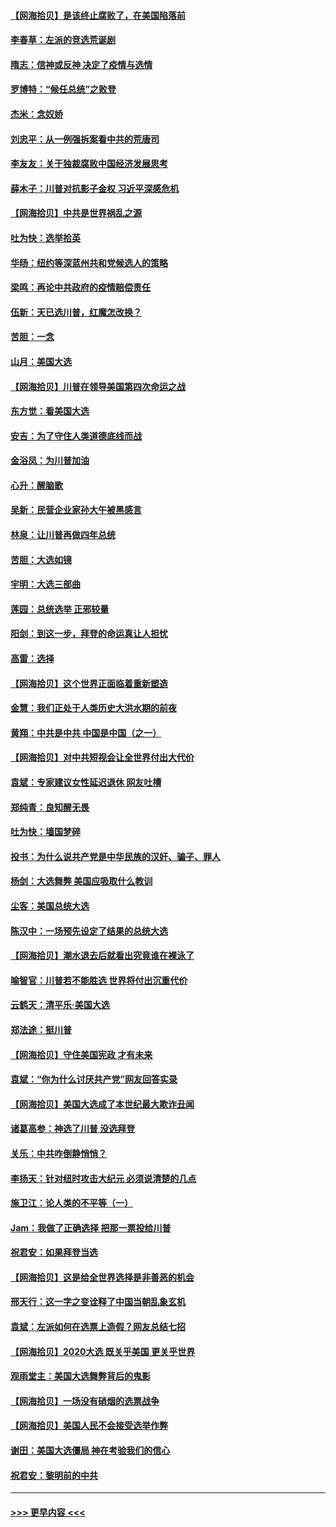 #### [【网海拾贝】是该终止腐败了，在美国陷落前](../pages/nsc993/n12559936.md?t=11191302) 
#### [李春草：左派的竞选荒诞剧](../pages/nsc993/n12558380.md?t=11191302) 
#### [隋志：信神或反神 决定了疫情与选情](../pages/nsc993/n12558255.md?t=11191302) 
#### [罗博特：“候任总统”之败登](../pages/nsc993/n12558189.md?t=11191302) 
#### [杰米：念奴娇](../pages/nsc993/n12558174.md?t=11191302) 
#### [刘忠平：从一例强拆案看中共的荒唐司](../pages/nsc993/n12558036.md?t=11191302) 
#### [李友友：关于独裁腐败中国经济发展思考](../pages/nsc993/n12558004.md?t=11191302) 
#### [薛木子：川普对抗影子金权 习近平深感危机](../pages/nsc993/n12557342.md?t=11191302) 
#### [【网海拾贝】中共是世界祸乱之源](../pages/nsc993/n12555353.md?t=11191302) 
#### [吐为快：选举拾英](../pages/nsc993/n12555041.md?t=11191302) 
#### [华旸：纽约等深蓝州共和党候选人的策略](../pages/nsc993/n12554309.md?t=11191302) 
#### [梁鸣：再论中共政府的疫情赔偿责任](../pages/nsc993/n12553012.md?t=11191302) 
#### [伍新：天已选川普，红魔怎改换？](../pages/nsc993/n12552970.md?t=11191302) 
#### [苦胆：一念](../pages/nsc993/n12552957.md?t=11191302) 
#### [山月：美国大选](../pages/nsc993/n12552446.md?t=11191302) 
#### [【网海拾贝】川普在领导美国第四次命运之战](../pages/nsc993/n12551973.md?t=11191302) 
#### [东方觉：看美国大选](../pages/nsc993/n12551647.md?t=11191302) 
#### [安吉：为了守住人类道德底线而战](../pages/nsc993/n12551111.md?t=11191302) 
#### [金浴凤：为川普加油](../pages/nsc993/n12551085.md?t=11191302) 
#### [心升：醒脑歌](../pages/nsc993/n12550984.md?t=11191302) 
#### [吴新：民营企业家孙大午被黑感言](../pages/nsc993/n12550656.md?t=11191302) 
#### [林泉：让川普再做四年总统](../pages/nsc993/n12550640.md?t=11191302) 
#### [苦胆：大选如镜](../pages/nsc993/n12550630.md?t=11191302) 
#### [宇明：大选三部曲](../pages/nsc993/n12550603.md?t=11191302) 
#### [莲园：总统选举 正邪较量](../pages/nsc993/n12550594.md?t=11191302) 
#### [阳剑：到这一步，拜登的命运真让人担忧](../pages/nsc993/n12549093.md?t=11191302) 
#### [高雷：选择](../pages/nsc993/n12549087.md?t=11191302) 
#### [【网海拾贝】这个世界正面临着重新塑造](../pages/nsc993/n12548326.md?t=11191302) 
#### [金慧：我们正处于人类历史大洪水期的前夜](../pages/nsc993/n12547914.md?t=11191302) 
#### [黄翔：中共是中共 中国是中国（之一）](../pages/nsc993/n12547576.md?t=11191302) 
#### [【网海拾贝】对中共短视会让全世界付出大代价](../pages/nsc993/n12546043.md?t=11191302) 
#### [袁斌：专家建议女性延迟退休 网友吐槽](../pages/nsc993/n12545424.md?t=11191302) 
#### [郑纯青：良知醒无畏](../pages/nsc993/n12545394.md?t=11191302) 
#### [吐为快：墙国梦碎](../pages/nsc993/n12545309.md?t=11191302) 
#### [投书：为什么说共产党是中华民族的汉奸、骗子、罪人](../pages/nsc993/n12545089.md?t=11191302) 
#### [杨剑：大选舞弊 美国应吸取什么教训](../pages/nsc993/n12543937.md?t=11191302) 
#### [尘客：美国总统大选](../pages/nsc993/n12543828.md?t=11191302) 
#### [陈汉中：一场预先设定了结果的总统大选](../pages/nsc993/n12543564.md?t=11191302) 
#### [【网海拾贝】潮水退去后就看出究竟谁在裸泳了](../pages/nsc993/n12543321.md?t=11191302) 
#### [喻智官：川普若不能胜选 世界将付出沉重代价](../pages/nsc993/n12541352.md?t=11191302) 
#### [云鹤天：清平乐‧美国大选](../pages/nsc993/n12540916.md?t=11191302) 
#### [郑法途：挺川普](../pages/nsc993/n12540898.md?t=11191302) 
#### [【网海拾贝】守住美国宪政 才有未来](../pages/nsc993/n12540423.md?t=11191302) 
#### [袁斌：“你为什么讨厌共产党”网友回答实录](../pages/nsc993/n12540208.md?t=11191302) 
#### [【网海拾贝】美国大选成了本世纪最大欺诈丑闻](../pages/nsc993/n12538029.md?t=11191302) 
#### [诸葛高参：神选了川普 没选拜登](../pages/nsc993/n12537664.md?t=11191302) 
#### [关乐：中共咋倒静悄悄？](../pages/nsc993/n12537615.md?t=11191302) 
#### [李扬天：针对纽时攻击大纪元 必须说清楚的几点](../pages/nsc993/n12536001.md?t=11191302) 
#### [施卫江：论人类的不平等（一）](../pages/nsc993/n12535700.md?t=11191302) 
#### [Jam：我做了正确选择 把那一票投给川普](../pages/nsc993/n12535743.md?t=11191302) 
#### [祝君安：如果拜登当选](../pages/nsc993/n12535726.md?t=11191302) 
#### [【网海拾贝】这是给全世界选择是非善恶的机会](../pages/nsc993/n12535061.md?t=11191302) 
#### [邢天行：这一字之变诠释了中国当朝乱象玄机](../pages/nsc993/n12533446.md?t=11191302) 
#### [袁斌：左派如何在选票上造假？网友总结七招](../pages/nsc993/n12533180.md?t=11191302) 
#### [【网海拾贝】2020大选 既关乎美国 更关乎世界](../pages/nsc993/n12533161.md?t=11191302) 
#### [观雨堂主：美国大选舞弊背后的鬼影](../pages/nsc993/n12533153.md?t=11191302) 
#### [【网海拾贝】一场没有硝烟的选票战争](../pages/nsc993/n12531883.md?t=11191302) 
#### [【网海拾贝】美国人民不会接受选举作弊](../pages/nsc993/n12528850.md?t=11191302) 
#### [谢田：美国大选僵局 神在考验我们的信心](../pages/nsc993/n12527932.md?t=11191302) 
#### [祝君安：黎明前的中共](../pages/nsc993/n12524071.md?t=11191302) 

----
#### [ >>> 更早内容 <<< ](../indexes/nsc993-earlier.md)
